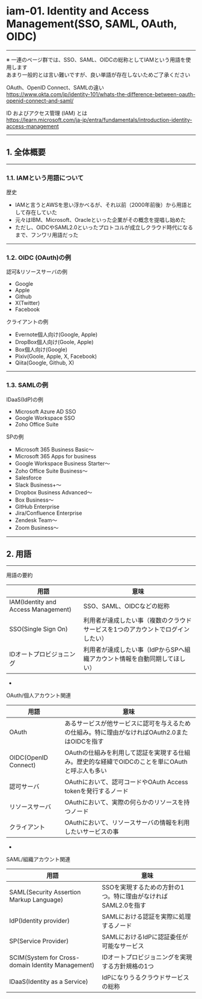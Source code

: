 # iam-01. Identity and Access Management(SSO, SAML, OAuth, OIDC)
________________________________________
※ 一連のページ群では、SSO、SAML、OIDCの総称としてIAMという用語を使用します  
あまり一般的とは言い難いですが、良い単語が存在しないためご了承ください

OAuth、OpenID Connect、SAMLの違い  
https://www.okta.com/jp/identity-101/whats-the-difference-between-oauth-openid-connect-and-saml/

ID およびアクセス管理 (IAM) とは  
https://learn.microsoft.com/ja-jp/entra/fundamentals/introduction-identity-access-management
________________________________________
## 1. 全体概要
________________________________________
### 1.1. IAMという用語について

歴史

- IAMと言うとAWSを思い浮かべるが、それ以前（2000年前後）から用語として存在していた
- 元々はIBM、Microsoft、Oracleといった企業がその概念を提唱し始めた
- ただし、OIDCやSAML2.0といったプロトコルが成立しクラウド時代になるまで、フンワリ用語だった

________________________________________
### 1.2. OIDC (OAuth)の例

認可&リソースサーバの例

- Google
- Apple
- Github
- X(Twitter)
- Facebook

クライアントの例

- Evernote個人向け(Google, Apple)
- DropBox個人向け(Goole, Apple)
- Box個人向け(Google)
- Pixiv(Goole, Apple, X, Facebook)
- Qiita(Google, Github, X)

________________________________________
### 1.3. SAMLの例

IDaaS(IdP)の例

- Microsoft Azure AD SSO
- Google Workspace SSO
- Zoho Office Suite

SPの例

- Microsoft 365 Business Basic～
- Microsoft 365 Apps for business
- Google Workspace Business Starter～
- Zoho Office Suite Business～
- Salesforce
- Slack Business+～
- Dropbox Business Advanced～
- Box Business～
- GitHub Enterprise
- Jira/Confluence Enterprise
- Zendesk Team～
- Zoom Business～

________________________________________
## 2. 用語
________________________________________
用語の要約

用語                                             |意味
-------------------------------------------------|--------------------------
IAM(Identity and Access Management)              |SSO、SAML、OIDCなどの総称
SSO(Single Sign On)                              |利用者が達成したい事（複数のクラウドサービスを1つのアカウントでログインしたい）
IDオートプロビジョニング                         |利用者が達成したい事（IdPからSPへ組織アカウント情報を自動同期してほしい）

-

OAuth/個人アカウント関連

用語                                             |意味
-------------------------------------------------|--------------------------
OAuth                                            |あるサービスが他サービスに認可を与えるための仕組み。特に理由がなければOAuth2.0またはOIDCを指す
OIDC(OpenID Connect)                             |OAuthの仕組みを利用して認証を実現する仕組み。歴史的な経緯でOIDCのことを単にOAuthと呼ぶ人も多い
認可サーバ                                       |OAuthにおいて、認可コードやOAuth Access tokenを発行するノード
リソースサーバ                                   |OAuthにおいて、実際の何らかのリソースを持つノード
クライアント                                     |OAuthにおいて、リソースサーバの情報を利用したいサービスの事

-

SAML/組織アカウント関連

用語                                             |意味
-------------------------------------------------|--------------------------
SAML(Security Assertion Markup Language)         |SSOを実現するための方針の1つ。特に理由がなければSAML2.0を指す
IdP(Identity provider)                           |SAMLにおける認証を実際に処理するノード
SP(Service Provider)                             |SAMLにおけるIdPに認証委任が可能なサービス
SCIM(System for Cross-domain Identity Management)|IDオートプロビジョニングを実現する方針規格の1つ
IDaaS(Identity as a Service)                     |IdPになりうるクラウドサービスの総称